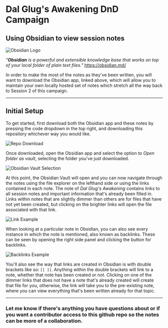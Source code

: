 # Dal Glug's Awakening DnD Campaign

## Using Obsidian to view session notes

![Obsidian Logo](https://www.dmuth.org/wp-content/uploads/2021/03/obsidian-logo.png)

*"**Obsidian** is a powerful and extensible knowledge base that works on top of your local folder of plain text files."*
https://obsidian.md/

In order to make the most of the notes as they've been written, you will want to download the Obsidian app, linked above, which will allow you to maintain your own locally hosted set of notes which stretch all the way back to Session 2 of this campaign.

---

## Initial Setup

To get started, first download both the Obsidian app and these notes by pressing the code dropdown in the top right, and downloading this repository whichever way you would like.

![Repo Download](https://i.imgur.com/CJaWgkf.png)

Once downloaded, open the Obsidian app and select the option to *Open folder as vault*, selecting the folder you've just downloaded.

![Obsidian Vault Selection](https://i.imgur.com/658U7zC.png)

At this point, the Obsidian Vault will open and you can now navigate through the notes using the file explorer on the lefthand side or using the links contained in each note. The note of *Dal Glug's Awakening* contains links to all session notes and important information that's already been filled in. Links within notes that are slightly dimmer than others are for files that have not yet been created, but clicking on the brighter links will open the file associated with that link.

![Link Example](https://i.imgur.com/8iOuanr.png)

When looking at a particular note in Obsidian, you can also see every instance in which the note is mentioned, also known as backlinks. These can be seen by opening the right side panel and clicking the button for backlinks.

![Backlinks Example](https://i.imgur.com/xgijzr7.png)

You'll also see the way that links are created in Obsidian is with double brackets like so: `[[ ]]`. Anything within the double brackets will link to a note, whether that note has been created or not. Clicking on one of the dimmer links that does not have a note that's already created will create that file for you, otherwise, the link will take you to the pre-existing note, where you can view everything that's been written already for that topic.

---

### Let me know if there's anything you have questions about or if you want a contributor access to this github repo so the notes can be more of a collaboration.
